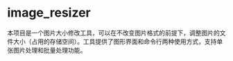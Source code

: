 # image_resizer
本项目是一个图片大小修改工具，可以在不改变图片格式的前提下，调整图片的文件大小（占用的存储空间）。工具提供了图形界面和命令行两种使用方式，支持单张图片处理和批量处理功能。
